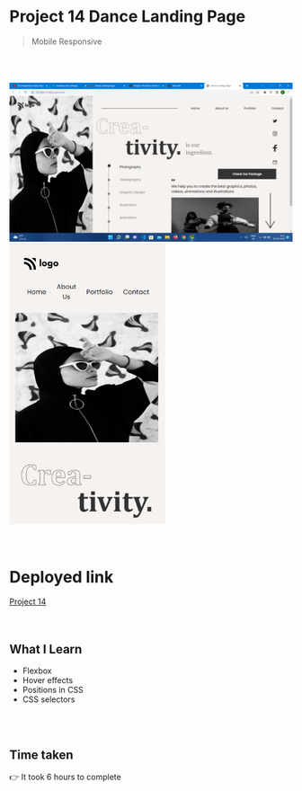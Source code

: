 # Project 14 Dance Landing Page

> Mobile Responsive

<br>
<br>
<br>

<img src="https://github.com/Pritika17/Dance_Home_Page/blob/main/p14.png" />
<img src="https://github.com/Pritika17/Dance_Home_Page/blob/main/p14_resp.png" height="500px" />

<br>
<br>
<br>

# Deployed link

[Project 14](https://dance-landing-home-page.netlify.app/ "project link")
<br>
<br>
<br>

## What I Learn

* Flexbox
* Hover effects
* Positions in CSS
* CSS selectors


 <br>
 <br>

## Time taken 
👉 It took 6 hours to complete

